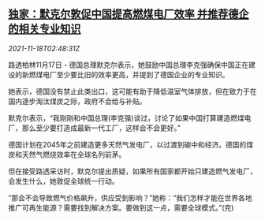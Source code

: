 <!--1637208063000-->
[独家：默克尔敦促中国提高燃煤电厂效率 并推荐德企的相关专业知识](https://cn.reuters.com/article/germany-merkel-china-coal-power-1118-idCNKBS2I3071)
------

<div><i>2021-11-18T02:48:31Z</i></div><p>路透柏林11月17日 - 德国总理默克尔表示，她鼓励中国总理李克强确保中国正在建设的新燃煤电厂至少要比旧的效率更高，并提到了德国企业的专业知识。</p><p>她表示，德国没有禁止此类出口，这可能有助于降低温室气体排放，但在致力于在国内逐步淘汰煤炭之际，政府不会给与补贴。</p><p>默克尔表示，“我刚刚和中国总理(李克强)谈过，讨论了如果中国打算建造燃煤电厂，那么至少要打造成最新一代工厂，这样会不会更好。”</p><p>德国计划在2045年之前建造更多天然气发电厂，以过渡到碳中和经济。德国的煤炭和天然气燃烧效率在全球名列前茅。</p><p>但在接受路透采访时，默克尔提出质疑，如果所有国家都开始只建造燃气发电厂，会发生什么，她敦促全球统一行动。</p><p>“那会不会导致燃气价格飙升，供应受到影响？”她称：“我们怎样才能在世界各地推广可再生能源？需要找到解决方案。要做到这一点，需要全球模式。”(完)</p>
